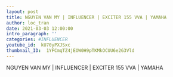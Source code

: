 ```yaml
---
layout: post
title: NGUYEN VAN MY | INFLUENCER | EXCITER 155 VVA | YAMAHA
author: loc_tran
date: 2021-03-03 12:00:00
intro_paragraph: ''
categories: #INFLUENCER
youtube_id:  kU70yPXJSxc
thumbnail_ID:  1YFCmqTZ4jEOW0H9pTKMkOCUU6e2G3Vld
---
```

NGUYEN VAN MY | INFLUENCER | EXCITER 155 VVA | YAMAHA

